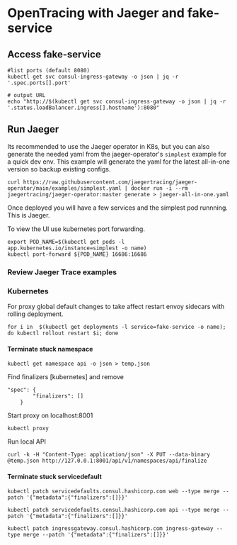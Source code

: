 # OpenTracing with Jaeger and fake-service

## Access fake-service
```
#list ports (default 8080)
kubectl get svc consul-ingress-gateway -o json | jq -r '.spec.ports[].port'

# output URL
echo "http://$(kubectl get svc consul-ingress-gateway -o json | jq -r '.status.loadBalancer.ingress[].hostname'):8080"
```

## Run Jaeger
Its recommended to use the Jaeger operator in K8s, but you can also generate the needed yaml from the jaeger-operator's `simplest` example for a quick dev env.  This example will generate the yaml for the latest all-in-one version so backup existing configs.
```
curl https://raw.githubusercontent.com/jaegertracing/jaeger-operator/main/examples/simplest.yaml | docker run -i --rm jaegertracing/jaeger-operator:master generate > jaeger-all-in-one.yaml
```
Once deployed you will have a few services and the simplest pod runnning.  This is Jaeger.

To view the UI use kubernetes port forwarding.
```
export POD_NAME=$(kubectl get pods -l app.kubernetes.io/instance=simplest -o name)
kubectl port-forward ${POD_NAME} 16686:16686
```

### Review Jaeger Trace examples


### Kubernetes

For proxy global default changes to take affect restart envoy sidecars with rolling deployment.
```
for i in  $(kubectl get deployments -l service=fake-service -o name); do kubectl rollout restart $i; done
```

#### Terminate stuck namespace
```
kubectl get namespace api -o json > temp.json
```
Find finalizers [kubernetes] and remove
```
"spec": {
        "finalizers": []
    }
```

Start proxy on localhost:8001
```
kubectl proxy
```

Run local API 
```
curl -k -H "Content-Type: application/json" -X PUT --data-binary @temp.json http://127.0.0.1:8001/api/v1/namespaces/api/finalize

```

#### Terminate stuck servicedefault
```
kubectl patch servicedefaults.consul.hashicorp.com web --type merge --patch '{"metadata":{"finalizers":[]}}'

kubectl patch servicedefaults.consul.hashicorp.com api --type merge --patch '{"metadata":{"finalizers":[]}}'

kubectl patch ingressgateway.consul.hashicorp.com ingress-gateway --type merge --patch '{"metadata":{"finalizers":[]}}'
```